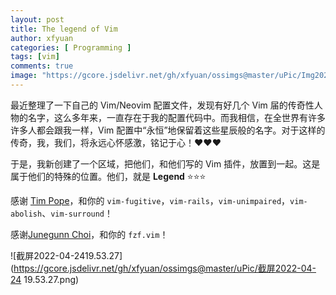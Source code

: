 ```yaml
---
layout: post
title: The legend of Vim
author: xfyuan
categories: [ Programming ]
tags: [vim]
comments: true
image: "https://gcore.jsdelivr.net/gh/xfyuan/ossimgs@master/uPic/Img20220424-200024.jpg"
---
```


最近整理了一下自己的 Vim/Neovim 配置文件，发现有好几个 Vim 届的传奇性人物的名字，这么多年来，一直存在于我的配置代码中。而我相信，在全世界有许多许多人都会跟我一样，Vim 配置中“永恒”地保留着这些星辰般的名字。对于这样的传奇，我，我们，将永远心怀感激，铭记于心！❤️❤️❤️

于是，我新创建了一个区域，把他们，和他们写的 Vim 插件，放置到一起。这是属于他们的特殊的位置。他们，就是 **Legend** ⭐⭐⭐

感谢 [Tim Pope](https://github.com/tpope)，和你的 `vim-fugitive`，`vim-rails`，`vim-unimpaired`，`vim-abolish`、`vim-surround`！

感谢[Junegunn Choi](https://github.com/junegunn)，和你的 `fzf.vim`！

![截屏2022-04-2419.53.27](https://gcore.jsdelivr.net/gh/xfyuan/ossimgs@master/uPic/截屏2022-04-24 19.53.27.png)

